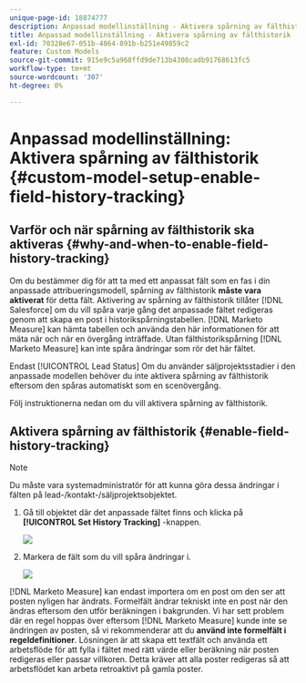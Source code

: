 ```yaml
---
unique-page-id: 18874777
description: Anpassad modellinställning - Aktivera spårning av fälthistorik - [!DNL Marketo Measure]
title: Anpassad modellinställning - Aktivera spårning av fälthistorik
exl-id: 70328e67-051b-4864-891b-b251e49859c2
feature: Custom Models
source-git-commit: 915e9c5a968ffd9de713b4308cadb91768613fc5
workflow-type: tm+mt
source-wordcount: '307'
ht-degree: 0%

---
```


# Anpassad modellinställning: Aktivera spårning av fälthistorik {#custom-model-setup-enable-field-history-tracking}

## Varför och när spårning av fälthistorik ska aktiveras {#why-and-when-to-enable-field-history-tracking}

Om du bestämmer dig för att ta med ett anpassat fält som en fas i din anpassade attribueringsmodell, spårning av fälthistorik **måste vara aktiverat** för detta fält. Aktivering av spårning av fälthistorik tillåter [!DNL Salesforce] om du vill spåra varje gång det anpassade fältet redigeras genom att skapa en post i historikspårningstabellen. [!DNL Marketo Measure] kan hämta tabellen och använda den här informationen för att mäta när och när en övergång inträffade. Utan fälthistorikspårning [!DNL Marketo Measure] kan inte spåra ändringar som rör det här fältet.

Endast [!UICONTROL Lead Status] Om du använder säljprojektsstadier i den anpassade modellen behöver du inte aktivera spårning av fälthistorik eftersom den spåras automatiskt som en scenövergång.

Följ instruktionerna nedan om du vill aktivera spårning av fälthistorik.

## Aktivera spårning av fälthistorik {#enable-field-history-tracking}

>[!NOTE]
>
>Du måste vara systemadministratör för att kunna göra dessa ändringar i fälten på lead-/kontakt-/säljprojektsobjektet.

1. Gå till objektet där det anpassade fältet finns och klicka på **[!UICONTROL Set History Tracking]** -knappen.

   ![](assets/1.png)

1. Markera de fält som du vill spåra ändringar i.

   ![](assets/2.png)

[!DNL Marketo Measure] kan endast importera om en post om den ser att posten nyligen har ändrats. Formelfält ändrar tekniskt inte en post när den ändras eftersom den utför beräkningen i bakgrunden. Vi har sett problem där en regel hoppas över eftersom [!DNL Marketo Measure] kunde inte se ändringen av posten, så vi rekommenderar att du **använd inte formelfält i regeldefinitioner**. Lösningen är att skapa ett textfält och använda ett arbetsflöde för att fylla i fältet med rätt värde eller beräkning när posten redigeras eller passar villkoren. Detta kräver att alla poster redigeras så att arbetsflödet kan arbeta retroaktivt på gamla poster.
